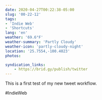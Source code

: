 ```yaml
---
date: 2020-04-27T00:22:38-05:00
slug: '00-22-12'
tags:
- 'Indie Web'
- 'Shortcuts'
lang: 'en'
weather: '69.6°F'
weather-summary: 'Partly Cloudy'
weather-icon: 'partly-cloudy-night'
location: '25.7554,-100.4023'
photos:

syndication_links:
    - https://brid.gy/publish/twitter
---
```

This is a first test of my new tweet workflow.

#IndieWeb
 